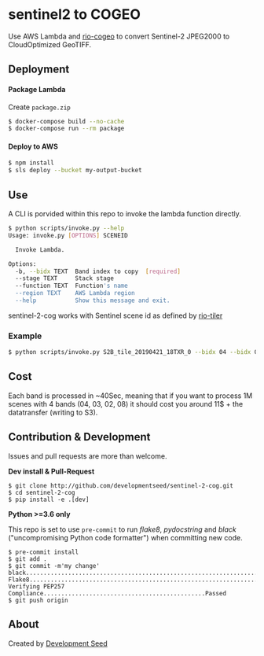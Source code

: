 # sentinel2 to COGEO

Use AWS Lambda and [rio-cogeo](github.com/cogeotiff/rio-cogeo) to convert Sentinel-2 JPEG2000 to CloudOptimized GeoTIFF.

## Deployment

#### Package Lambda

Create `package.zip`

```bash
$ docker-compose build --no-cache
$ docker-compose run --rm package
```

#### Deploy to AWS

```bash
$ npm install
$ sls deploy --bucket my-output-bucket
```

## Use

A CLI is porvided within this repo to invoke the lambda function directly. 

```bash
$ python scripts/invoke.py --help
Usage: invoke.py [OPTIONS] SCENEID

  Invoke Lambda.

Options:
  -b, --bidx TEXT  Band index to copy  [required]
  --stage TEXT     Stack stage
  --function TEXT  Function's name
  --region TEXT    AWS Lambda region
  --help           Show this message and exit.
```

sentinel-2-cog works with Sentinel scene id as defined by [rio-tiler](https://github.com/cogeotiff/rio-tiler/blob/master/rio_tiler/sentinel2.py#L40-L67) 

### Example
```bash
$ python scripts/invoke.py S2B_tile_20190421_18TXR_0 --bidx 04 --bidx 03 --bidx 02
```

## Cost

Each band is processed in ~40Sec, meaning that if you want to process 1M scenes with 4 bands (04, 03, 02, 08) it should cost you around 11$ + the datatransfer (writing to S3).

## Contribution & Development

Issues and pull requests are more than welcome.

**Dev install & Pull-Request**

```
$ git clone http://github.com/developmentseed/sentinel-2-cog.git
$ cd sentinel-2-cog
$ pip install -e .[dev]
```


**Python >=3.6 only**

This repo is set to use `pre-commit` to run *flake8*, *pydocstring* and *black* ("uncompromising Python code formatter") when committing new code.

```
$ pre-commit install
$ git add .
$ git commit -m'my change'
black....................................................................Passed
Flake8...................................................................Passed
Verifying PEP257 Compliance..............................................Passed
$ git push origin
```


## About
Created by [Development Seed](<http://developmentseed.org>)
